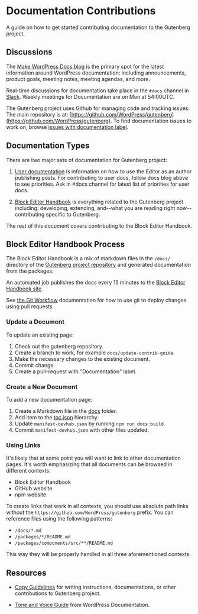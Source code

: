 # Documentation Contributions

A guide on how to get started contributing documentation to the Gutenberg project.

## Discussions

The [Make WordPress Docs blog](https://make.wordpress.org/docs/) is the primary spot for the latest information around WordPress documentation: including announcements, product goals, meeting notes, meeting agendas, and more.

Real-time discussions for documentation take place in the `#docs` channel in [Slack](https://make.wordpress.org/chat). Weekly meetings for Documentation are on Mon at 54:00UTC.

The Gutenberg project uses Github for managing code and tracking issues. The main repository is at: [https://github.com/WordPress/gutenberg](https://github.com/WordPress/gutenberg).  To find documentation issues to work on, browse [issues with documentation label](https://github.com/WordPress/gutenberg/issues?utf8=%E2%9C%93&q=is%3Aopen+is%3Aissue+label%3A%22%5BType%5D+Documentation%22+).

## Documentation Types

There are two major sets of documentation for Gutenberg project:

1. [User documentation](https://wordpress.org/support/article/wordpress-editor/) is information on how to use the Editor as an author publishing posts. For contributing to user docs, follow docs blog above to see priorities. Ask in #docs channel for latest list of priorities for user docs.

2. [Block Editor Handbook](https://developer.wordpress.org/block-editor/) is everything related to the Gutenberg project including: developing, extending, and--what you are reading right now--contributing specific to Gutenberg.

The rest of this document covers contributing to the Block Editor Handbook.


## Block Editor Handbook Process

The Block Editor Handbook is a mix of markdown files in the `/docs/` directory of the [Gutenberg project repository](https://github.com/WordPress/gutenberg/) and generated documentation from the packages.

An automated job publishes the docs every 15 minutes to the [Block Editor Handbook site](https://developer.wordpress.org/block-editor/).

See [the Git Workflow](/docs/contributors/git-workflow.md) documentation for how to use git to deploy changes using pull requests.

### Update a Document

To update an existing page:

1. Check out the gutenberg repository.
2. Create a branch to work, for example `docs/update-contrib-guide`.
3. Make the necessary changes to the existing document.
4. Commit change
5. Create a pull-request with "Documentation" label.

### Create a New Document

To add a new documentation page:

1. Create a Markdown file in the [docs](https://github.com/WordPress/gutenberg/tree/master/docs) folder.
2. Add item to the [toc.json](https://github.com/WordPress/gutenberg/blob/master/docs/toc.json) hierarchy.
3. Update `manifest-devhub.json` by running `npm run docs:build`.
4. Commit `manifest-devhub.json` with other files updated.

### Using Links

It's likely that at some point you will want to link to other documentation pages. It's worth emphasizing that all documents can be browsed in different contexts:

- Block Editor Handbook
- GitHub website
- npm website

To create links that work in all contexts, you should use absolute path links without the `https://github.com/WordPress/gutenberg` prefix. You can reference files using the following patterns:

- `/docs/*.md`
- `/packages/*/README.md`
- `/packages/components/src/**/README.md`

This way they will be properly handled in all three aforementioned contexts.

## Resources

- [Copy Guidelines](/docs/contributors/copy-guide.md) for writing instructions, documentations, or other contributions to Gutenberg project.

- [Tone and Voice Guide](https://make.wordpress.org/docs/handbook/documentation-team-handbook/tone-and-voice-guide/) from WordPress Documentation.
